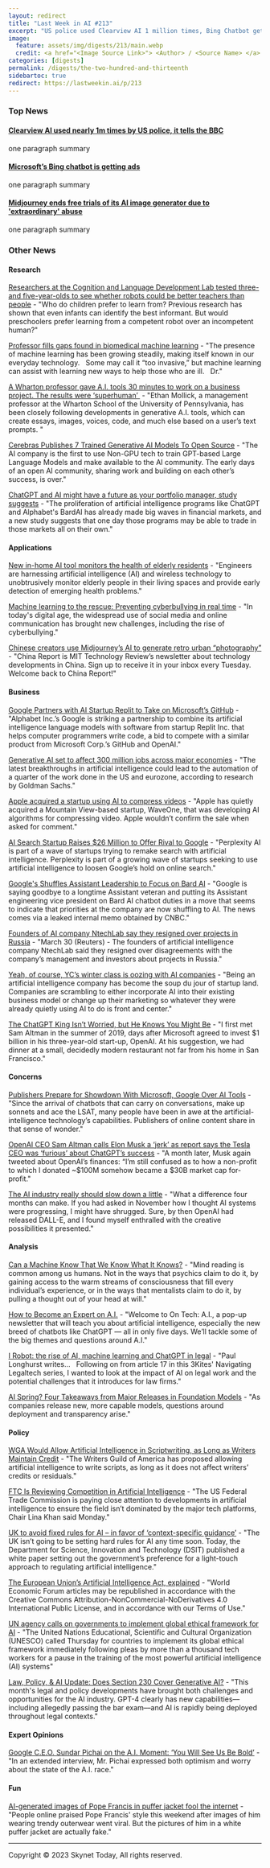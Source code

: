 ```yaml
---
layout: redirect
title: "Last Week in AI #213"
excerpt: "US police used Clearview AI 1 million times, Bing Chatbot gets ads, Midjourney ends free trials due to abuse, and more!"
image: 
  feature: assets/img/digests/213/main.webp
  credit: <a href="<Image Source Link>"> <Author> / <Source Name> </a>
categories: [digests]
permalink: /digests/the-two-hundred-and-thirteenth
sidebartoc: true
redirect: https://lastweekin.ai/p/213
---
```


### Top News

#### [Clearview AI used nearly 1m times by US police, it tells the BBC](https://www.bbc.com/news/technology-65057011)

one paragraph summary

#### [Microsoft’s Bing chatbot is getting ads](https://www.theverge.com/2023/3/29/23662476/microsoft-bing-chatbot-ads-revenue-sharing)

one paragraph summary

#### [Midjourney ends free trials of its AI image generator due to 'extraordinary' abuse](https://www.engadget.com/midjourney-ends-free-trials-of-its-ai-image-generator-due-to-extraordinary-abuse-153853905.html)

one paragraph summary


### Other News
#### Research

[Researchers at the Cognition and Language Development Lab tested three- and five-year-olds to see whether robots could be better teachers than people](https://www.sciencedaily.com/releases/2023/03/230328145321.htm) - "Who do children prefer to learn from? Previous research has shown that even infants can identify the best informant. But would preschoolers prefer learning from a competent robot over an incompetent human?"

[Professor fills gaps found in biomedical machine learning](https://news.missouristate.edu/2023/03/27/professor-fills-gaps-found-in-biomedical-machine-learning/) - "The presence of machine learning has been growing steadily, making itself known in our everyday technology.   Some may call it “too invasive,” but machine learning can assist with learning new ways to help those who are ill.   Dr."

[A Wharton professor gave A.I. tools 30 minutes to work on a business project. The results were ‘superhuman’ ](https://fortune.com/2023/03/26/wharton-professor-ai-tools-openai-chatgpt-30-minutes-business-project-superhuman-results/) - "Ethan Mollick, a management professor at the Wharton School of the University of Pennsylvania, has been closely following developments in generative A.I. tools, which can create essays, images, voices, code, and much else based on a user’s text prompts. "

[Cerebras Publishes 7 Trained Generative AI Models To Open Source](https://www.forbes.com/sites/karlfreund/2023/03/28/cerebras-publishes-7-trained-generative-ai-models-to-open-source/) - "The AI company is the first to use Non-GPU tech to train GPT-based Large Language Models and make available to the AI community. The early days of an open AI community, sharing work and building on each other’s success, is over."

[ChatGPT and AI might have a future as your portfolio manager, study suggests](https://www.cnbc.com/2023/03/29/chatgpt-and-ai-might-have-a-future-as-your-portfolio-manager-study-suggests.html) - "The proliferation of artificial intelligence programs like ChatGPT and Alphabet's BardAI has already made big waves in financial markets, and a new study suggests that one day those programs may be able to trade in those markets all on their own."

#### Applications

[New in-home AI tool monitors the health of elderly residents](https://www.sciencedaily.com/releases/2023/03/230323103402.htm) - "Engineers are harnessing artificial intelligence (AI) and wireless technology to unobtrusively monitor elderly people in their living spaces and provide early detection of emerging health problems."

[Machine learning to the rescue: Preventing cyberbullying in real time](https://lens.monash.edu/@politics-society/2023/03/28/1385576) - "In today's digital age, the widespread use of social media and online communication has brought new challenges, including the rise of cyberbullying."

[Chinese creators use Midjourney’s AI to generate retro urban “photography”](https://www.technologyreview.com/2023/03/29/1070432/china-ai-retro-photo-midjourney/) - "China Report is MIT Technology Review’s newsletter about technology developments in China. Sign up to receive it in your inbox every Tuesday. Welcome back to China Report!"

#### Business

[Google Partners with AI Startup Replit to Take on Microsoft’s GitHub](https://www.bloomberg.com/news/articles/2023-03-28/google-partners-with-ai-startup-replit-to-take-on-microsoft-s-github) - "Alphabet Inc.’s Google is striking a partnership to combine its artificial intelligence language models with software from startup Replit Inc. that helps computer programmers write code, a bid to compete with a similar product from Microsoft Corp.’s GitHub and OpenAI."

[Generative AI set to affect 300 million jobs across major economies](https://arstechnica.com/information-technology/2023/03/generative-ai-set-to-affect-300-million-jobs-across-major-economies/) - "The latest breakthroughs in artificial intelligence could lead to the automation of a quarter of the work done in the US and eurozone, according to research by Goldman Sachs."

[Apple acquired a startup using AI to compress videos](https://techcrunch.com/2023/03/27/apple-acquired-a-startup-using-ai-to-compress-videos/) - "Apple has quietly acquired a Mountain View-based startup, WaveOne, that was developing AI algorithms for compressing video. Apple wouldn’t confirm the sale when asked for comment."

[AI Search Startup Raises $26 Million to Offer Rival to Google](https://www.bloomberg.com/news/articles/2023-03-28/ai-search-startup-raises-26-million-to-offer-rival-to-google) - "Perplexity AI is part of a wave of startups trying to remake search with artificial intelligence. Perplexity is part of a growing wave of startups seeking to use artificial intelligence to loosen Google’s hold on online search."

[Google's Shuffles Assistant Leadership to Focus on Bard AI](https://gizmodo.com/google-assistant-bard-ai-chatbot-smart-home-siri-alexa-1850284090) - "Google is saying goodbye to a longtime Assistant veteran and putting its Assistant engineering vice president on Bard AI chatbot duties in a move that seems to indicate that priorities at the company are now shuffling to AI. The news comes via a leaked internal memo obtained by CNBC."

[Founders of AI company NtechLab say they resigned over projects in Russia](https://www.reuters.com/technology/founders-ai-company-ntechlab-say-they-resigned-over-projects-russia-2023-03-30/) - "March 30 (Reuters) - The founders of artificial intelligence company NtechLab said they resigned over disagreements with the company’s management and investors about projects in Russia."

[Yeah, of course, YC’s winter class is oozing with AI companies](https://techcrunch.com/2023/03/30/ai-startups-ycombinator-demo-day/) - "Being an artificial intelligence company has become the soup du jour of startup land. Companies are scrambling to either incorporate AI into their existing business model or change up their marketing so whatever they were already quietly using AI to do is front and center."

[The ChatGPT King Isn’t Worried, but He Knows You Might Be](https://www.nytimes.com/2023/03/31/technology/sam-altman-open-ai-chatgpt.html) - "I first met Sam Altman in the summer of 2019, days after Microsoft agreed to invest $1 billion in his three-year-old start-up, OpenAI. At his suggestion, we had dinner at a small, decidedly modern restaurant not far from his home in San Francisco."

#### Concerns

[Publishers Prepare for Showdown With Microsoft, Google Over AI Tools](https://www.wsj.com/articles/publishers-prepare-for-showdown-with-microsoft-google-over-ai-tools-6514a49e) - "Since the arrival of chatbots that can carry on conversations, make up sonnets and ace the LSAT, many people have been in awe at the artificial-intelligence technology’s capabilities. Publishers of online content share in that sense of wonder."

[OpenAI CEO Sam Altman calls Elon Musk a ‘jerk’ as report says the Tesla CEO was ‘furious’ about ChatGPT’s success](https://fortune.com/2023/03/24/openai-sam-altman-elon-musk-tesla-ceo-furious-about-chatgpt/) - "A month later, Musk again tweeted about OpenAI’s finances: “I’m still confused as to how a non-profit to which I donated ~$100M somehow became a $30B market cap for-profit."

[The AI industry really should slow down a little](https://www.platformer.news/p/the-ai-industry-really-should-slow) - "What a difference four months can make. If you had asked in November how I thought AI systems were progressing, I might have shrugged. Sure, by then OpenAI had released DALL-E, and I found myself enthralled with the creative possibilities it presented."

#### Analysis

[Can a Machine Know That We Know What It Knows?](https://www.nytimes.com/2023/03/27/science/ai-machine-learning-chatbots.html) - "Mind reading is common among us humans. Not in the ways that psychics claim to do it, by gaining access to the warm streams of consciousness that fill every individual’s experience, or in the ways that mentalists claim to do it, by pulling a thought out of your head at will."

[How to Become an Expert on A.I.](https://www.nytimes.com/article/ai-artificial-intelligence-chatbot.html) - "Welcome to On Tech: A.I., a pop-up newsletter that will teach you about artificial intelligence, especially the new breed of chatbots like ChatGPT — all in only five days. We’ll tackle some of the big themes and questions around A.I."

[I Robot: the rise of AI, machine learning and ChatGPT in legal](https://www.globallegalpost.com/news/i-robot-the-rise-of-ai-machine-learning-and-chatgpt-in-legal-1167486233) - "Paul Longhurst writes…   Following on from article 17 in this 3Kites' Navigating Legaltech series, I wanted to look at the impact of AI on legal work and the potential challenges that it introduces for law firms."

[AI Spring? Four Takeaways from Major Releases in Foundation Models](https://hai.stanford.edu/news/ai-spring-four-takeaways-major-releases-foundation-models) - "As companies release new, more capable models, questions around deployment and transparency arise."

#### Policy

[WGA Would Allow Artificial Intelligence in Scriptwriting, as Long as Writers Maintain Credit](https://variety.com/2023/biz/news/writers-guild-artificial-intelligence-proposal-1235560927/) - "The Writers Guild of America has proposed allowing artificial intelligence to write scripts, as long as it does not affect writers’ credits or residuals."

[FTC Is Reviewing Competition in Artificial Intelligence](https://www.bloomberg.com/news/articles/2023-03-27/ftc-reviewing-competition-deception-in-artificial-intelligence) - "The US Federal Trade Commission is paying close attention to developments in artificial intelligence to ensure the field isn’t dominated by the major tech platforms, Chair Lina Khan said Monday."

[UK to avoid fixed rules for AI – in favor of ‘context-specific guidance’](https://techcrunch.com/2023/03/29/uk-ai-white-paper/) - "The UK isn’t going to be setting hard rules for AI any time soon. Today, the Department for Science, Innovation and Technology (DSIT) published a white paper setting out the government’s preference for a light-touch approach to regulating artificial intelligence."

[The European Union’s Artificial Intelligence Act, explained](https://www.weforum.org/agenda/2023/03/the-european-union-s-ai-act-explained/) - "World Economic Forum articles may be republished in accordance with the Creative Commons Attribution-NonCommercial-NoDerivatives 4.0 International Public License, and in accordance with our Terms of Use."

[UN agency calls on governments to implement global ethical framework for AI](https://www.foxnews.com/tech/un-agency-calls-on-governments-implement-global-ethical-framework-ai) - "The United Nations Educational, Scientific and Cultural Organization (UNESCO) called Thursday for countries to implement its global ethical framework immediately following pleas by more than a thousand tech workers for a pause in the training of the most powerful artificial intelligence (AI) systems"

[Law, Policy, & AI Update: Does Section 230 Cover Generative AI?](https://hai.stanford.edu/news/law-policy-ai-update-does-section-230-cover-generative-ai) - "This month's legal and policy developments have brought both challenges and opportunities for the AI industry. GPT-4 clearly has new capabilities––including allegedly passing the bar exam––and AI is rapidly being deployed throughout legal contexts."

#### Expert Opinions

[Google C.E.O. Sundar Pichai on the A.I. Moment: ‘You Will See Us Be Bold’](https://www.nytimes.com/2023/03/31/technology/google-pichai-ai.html) - "In an extended interview, Mr. Pichai expressed both optimism and worry about the state of the A.I. race."

#### Fun

[AI-generated images of Pope Francis in puffer jacket fool the internet](https://www.nbcnews.com/tech/pope-francis-ai-generated-images-fool-internet-rcna76838) - "People online praised Pope Francis' style this weekend after images of him wearing trendy outerwear went viral. But the pictures of him in a white puffer jacket are actually fake."

<hr>

Copyright © 2023 Skynet Today, All rights reserved.
